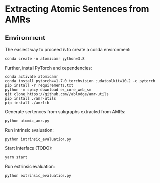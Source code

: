 # Extracting Atomic Sentences from AMRs

## Environment

The easiest way to proceed is to create a conda environment:
```
conda create -n atomicamr python=3.8
```

Further, install PyTorch and dependencies:

```
conda activate atomicamr
conda install pytorch==1.7.0 torchvision cudatoolkit=10.2 -c pytorch
pip install -r requirements.txt
python -m spacy download en_core_web_sm
git clone https://github.com//ablodge/amr-utils
pip install ./amr-utils
pip install ./amrlib
```

Generate sentences from subgraphs extracted from AMRs:
```
python atomic_amr.py
```


Run intrinsic evaluation:
```
python intrinsic_evaluation.py
```

Start Interface (TODO):
```
yarn start
```

Run extrinsic evaluation:
```
python extrinsic_evaluation.py
```
